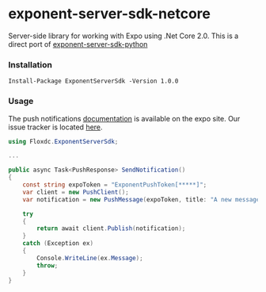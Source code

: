 # exponent-server-sdk-netcore #

Server-side library for working with Expo using .Net Core 2.0.
This is a direct port of [exponent-server-sdk-python](https://github.com/expo/exponent-server-sdk-python)


### Installation ###

```
Install-Package ExponentServerSdk -Version 1.0.0
```


### Usage ###

The push notifications [documentation](https://docs.expo.io/versions/latest/guides/push-notifications.html) is available on the expo site.
Our issue tracker is located [here](https://bitbucket.org/kirillta/exponent-server-sdk-netcore/issues).


```cs
using Floxdc.ExponentServerSdk;

...

public async Task<PushResponse> SendNotification()
{
    const string expoToken = "ExponentPushToken[*****]";
    var client = new PushClient();
    var notification = new PushMessage(expoToken, title: "A new message from your friend");

    try
    {
        return await client.Publish(notification);
    }
    catch (Exception ex)
    {
        Console.WriteLine(ex.Message);
        throw;
    }
}
```


